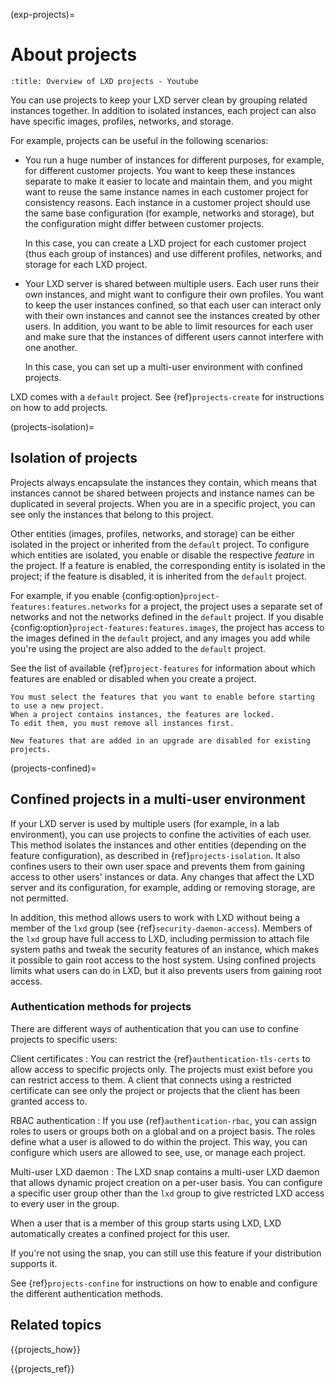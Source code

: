 (exp-projects)=
# About projects

```{youtube} https://www.youtube.com/watch?v=cUHkgg6TovM
:title: Overview of LXD projects - Youtube
```

You can use projects to keep your LXD server clean by grouping related instances together.
In addition to isolated instances, each project can also have specific images, profiles, networks, and storage.

For example, projects can be useful in the following scenarios:

- You run a huge number of instances for different purposes, for example, for different customer projects.
  You want to keep these instances separate to make it easier to locate and maintain them, and you might want to reuse the same instance names in each customer project for consistency reasons.
  Each instance in a customer project should use the same base configuration (for example, networks and storage), but the configuration might differ between customer projects.

  In this case, you can create a LXD project for each customer project (thus each group of instances) and use different profiles, networks, and storage for each LXD project.
- Your LXD server is shared between multiple users.
  Each user runs their own instances, and might want to configure their own profiles.
  You want to keep the user instances confined, so that each user can interact only with their own instances and cannot see the instances created by other users.
  In addition, you want to be able to limit resources for each user and make sure that the instances of different users cannot interfere with one another.

  In this case, you can set up a multi-user environment with confined projects.

LXD comes with a `default` project.
See {ref}`projects-create` for instructions on how to add projects.

(projects-isolation)=
## Isolation of projects

Projects always encapsulate the instances they contain, which means that instances cannot be shared between projects and instance names can be duplicated in several projects.
When you are in a specific project, you can see only the instances that belong to this project.

Other entities (images, profiles, networks, and storage) can be either isolated in the project or inherited from the `default` project.
To configure which entities are isolated, you enable or disable the respective *feature* in the project.
If a feature is enabled, the corresponding entity is isolated in the project; if the feature is disabled, it is inherited from the `default` project.

For example, if you enable {config:option}`project-features:features.networks` for a project, the project uses a separate set of networks and not the networks defined in the `default` project. If you disable {config:option}`project-features:features.images`, the project has access to the images defined in the `default` project, and any images you add while you're using the project are also added to the `default` project.

See the list of available {ref}`project-features` for information about which features are enabled or disabled when you create a project.

```{note}
You must select the features that you want to enable before starting to use a new project.
When a project contains instances, the features are locked.
To edit them, you must remove all instances first.

New features that are added in an upgrade are disabled for existing projects.
```

(projects-confined)=
## Confined projects in a multi-user environment

If your LXD server is used by multiple users (for example, in a lab environment), you can use projects to confine the activities of each user.
This method isolates the instances and other entities (depending on the feature configuration), as described in {ref}`projects-isolation`.
It also confines users to their own user space and prevents them from gaining access to other users' instances or data.
Any changes that affect the LXD server and its configuration, for example, adding or removing storage, are not permitted.

In addition, this method allows users to work with LXD without being a member of the `lxd` group (see {ref}`security-daemon-access`).
Members of the `lxd` group have full access to LXD, including permission to attach file system paths and tweak the security features of an instance, which makes it possible to gain root access to the host system.
Using confined projects limits what users can do in LXD, but it also prevents users from gaining root access.

### Authentication methods for projects

There are different ways of authentication that you can use to confine projects to specific users:

Client certificates
: You can restrict the {ref}`authentication-tls-certs` to allow access to specific projects only.
  The projects must exist before you can restrict access to them.
  A client that connects using a restricted certificate can see only the project or projects that the client has been granted access to.

RBAC authentication
: If you use {ref}`authentication-rbac`, you can assign roles to users or groups both on a global and on a project basis.
  The roles define what a user is allowed to do within the project.
  This way, you can configure which users are allowed to see, use, or manage each project.

Multi-user LXD daemon
: The LXD snap contains a multi-user LXD daemon that allows dynamic project creation on a per-user basis.
  You can configure a specific user group other than the `lxd` group to give restricted LXD access to every user in the group.

  When a user that is a member of this group starts using LXD, LXD automatically creates a confined project for this user.

  If you're not using the snap, you can still use this feature if your distribution supports it.

See {ref}`projects-confine` for instructions on how to enable and configure the different authentication methods.

## Related topics

{{projects_how}}

{{projects_ref}}
